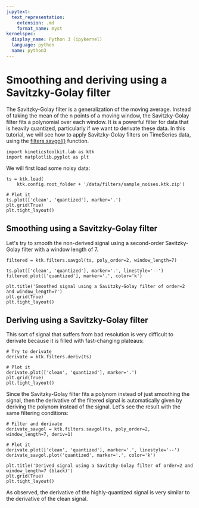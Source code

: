 ```yaml
---
jupytext:
  text_representation:
    extension: .md
    format_name: myst
kernelspec:
  display_name: Python 3 (ipykernel)
  language: python
  name: python3
---
```


# Smoothing and deriving using a Savitzky-Golay filter

The Savitzky-Golay filter is a generalization of the moving average. Instead of taking the mean of the n points of a moving window, the Savitzky-Golay filter fits a polynomial over each window. It is a powerful filter for data that is heavily quantized, particularly if we want to derivate these data. In this tutorial, we will see how to apply Savitzky-Golay filters on TimeSeries data, using the [filters.savgol()](../../api/kineticstoolkit.filters.savgol.rst) function.

```{code-cell}
import kineticstoolkit.lab as ktk
import matplotlib.pyplot as plt
```

We will first load some noisy data:

```{code-cell}
ts = ktk.load(
    ktk.config.root_folder + '/data/filters/sample_noises.ktk.zip')

# Plot it
ts.plot(['clean', 'quantized'], marker='.')
plt.grid(True)
plt.tight_layout()
```

## Smoothing using a Savitzky-Golay filter

Let's try to smooth the non-derived signal using a second-order Savitzky-Golay filter with a window length of 7.

```{code-cell}
filtered = ktk.filters.savgol(ts, poly_order=2, window_length=7)

ts.plot(['clean', 'quantized'], marker='.', linestyle='--')
filtered.plot(['quantized'], marker='.', color='k')

plt.title('Smoothed signal using a Savitzky-Golay filter of order=2 and window_length=7')
plt.grid(True)
plt.tight_layout()
```

## Deriving using a Savitzky-Golay filter

This sort of signal that suffers from bad resolution is very difficult to derivate because it is filled with fast-changing plateaus:

```{code-cell}
# Try to derivate
derivate = ktk.filters.deriv(ts)

# Plot it
derivate.plot(['clean', 'quantized'], marker='.')
plt.grid(True)
plt.tight_layout()
```

Since the Savitzky-Golay filter fits a polynom instead of just smoothing the signal, then the derivative of the filtered signal is automatically given by deriving the polynom instead of the signal. Let's see the result with the same filtering conditions:

```{code-cell}
# Filter and derivate
derivate_savgol = ktk.filters.savgol(ts, poly_order=2, window_length=7, deriv=1)

# Plot it
derivate.plot(['clean', 'quantized'], marker='.', linestyle='--')
derivate_savgol.plot('quantized', marker='.', color='k')

plt.title('Derived signal using a Savitzky-Golay filter of order=2 and window_length=7 (black)')
plt.grid(True)
plt.tight_layout()
```

As observed, the derivative of the highly-quantized signal is very similar to the derivative of the clean signal.
